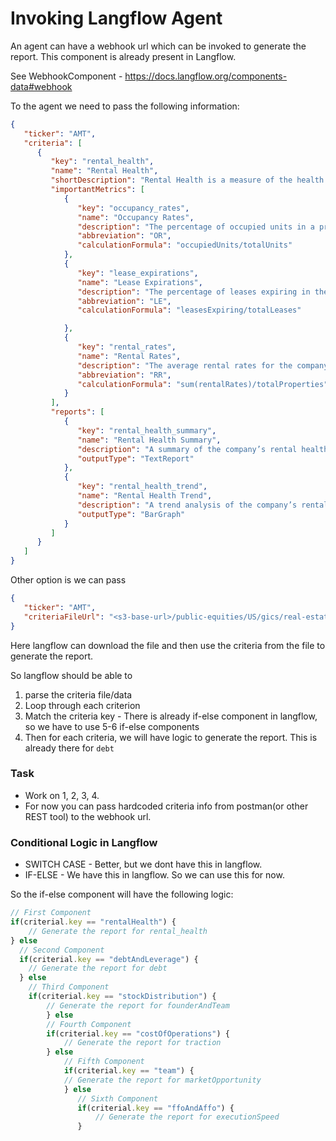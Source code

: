 # Invoking Langflow Agent
An agent can have a webhook url which can be invoked to generate the report. This component is already present in Langflow.

See WebhookComponent - https://docs.langflow.org/components-data#webhook

To the agent we need to pass the following information:

```json
{
   "ticker": "AMT",
   "criteria": [
      {
         "key": "rental_health",
         "name": "Rental Health",
         "shortDescription": "Rental Health is a measure of the health of the rental market. It includes metrics like occupancy rates, lease expirations, and rental rates.",
         "importantMetrics": [
            {
               "key": "occupancy_rates",
               "name": "Occupancy Rates",
               "description": "The percentage of occupied units in a property or portfolio.",
               "abbreviation": "OR",
               "calculationFormula": "occupiedUnits/totalUnits"
            },
            {
               "key": "lease_expirations",
               "name": "Lease Expirations",
               "description": "The percentage of leases expiring in the next 12 months.",
               "abbreviation": "LE",
               "calculationFormula": "leasesExpiring/totalLeases"

            },
            {
               "key": "rental_rates",
               "name": "Rental Rates",
               "description": "The average rental rates for the company’s properties.",
               "abbreviation": "RR",
               "calculationFormula": "sum(rentalRates)/totalProperties"
            }
         ],
         "reports": [
            {
               "key": "rental_health_summary",
               "name": "Rental Health Summary",
               "description": "A summary of the company’s rental health based on key metrics.",
               "outputType": "TextReport"
            },
            {
               "key": "rental_health_trend",
               "name": "Rental Health Trend",
               "description": "A trend analysis of the company’s rental health over time.",
               "outputType": "BarGraph"
            }
         ]
      }
   ]
}
```

Other option is we can pass
```json
{
   "ticker": "AMT",
   "criteriaFileUrl": "<s3-base-url>/public-equities/US/gics/real-estate/equity-reits/custom-criteria.json"
}
```
Here langflow can download the file and then use the criteria from the file to generate the report.

So langflow should be able to
1. parse the criteria file/data
2. Loop through each criterion
3. Match the criteria key - There is already if-else component in langflow, so we have to use 5-6 if-else components
4. Then for each criteria, we will have logic to generate the report. This is already there for `debt`

### Task
- Work on 1, 2, 3, 4.
- For now you can pass hardcoded criteria info from postman(or other REST tool) to the webhook url.


### Conditional Logic in Langflow
- SWITCH CASE - Better, but we dont have this in langflow.
- IF-ELSE - We have this in langflow. So we can use this for now.

So the if-else component will have the following logic:
```typescript
// First Component
if(criterial.key == "rentalHealth") {
    // Generate the report for rental_health
} else 
  // Second Component
  if(criterial.key == "debtAndLeverage") {
    // Generate the report for debt
  } else 
    // Third Component
    if(criterial.key == "stockDistribution") {
        // Generate the report for founderAndTeam
        } else 
        // Fourth Component
        if(criterial.key == "costOfOperations") {
            // Generate the report for traction
        } else 
            // Fifth Component
            if(criterial.key == "team") {
            // Generate the report for marketOpportunity
            } else 
               // Sixth Component
               if(criterial.key == "ffoAndAffo") {
                   // Generate the report for executionSpeed
               }
```

